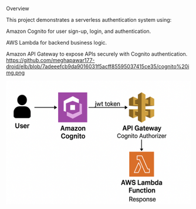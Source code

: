 Overview

This project demonstrates a serverless authentication system using:

Amazon Cognito for user sign-up, login, and authentication.

AWS Lambda for backend business logic.

Amazon API Gateway to expose APIs securely with Cognito authentication.
https://github.com/meghapawar177-droid/elb/blob/7adeeefcb9da9016031f5acff85595037415ce35/cognito%20img.png

![image alt](https://github.com/meghapawar177-droid/elb/blob/7adeeefcb9da9016031f5acff85595037415ce35/cognito%20img.png)
